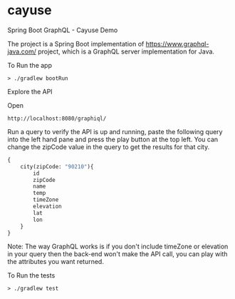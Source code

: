 # cayuse
Spring Boot GraphQL - Cayuse Demo

The project is a Spring Boot implementation of https://www.graphql-java.com/ project,
which is a GraphQL server implementation for Java.

To Run the app 

```
> ./gradlew bootRun
```

Explore the API

Open 
```
http://localhost:8080/graphiql/
```

Run a query to verify the API is up and running, paste the following query into the left hand pane and press the play 
button at the top left. You can change the zipCode value in the query to get the results for that city.
```graphql
{
	city(zipCode: "90210"){
		id
		zipCode
		name
		temp
		timeZone
		elevation
		lat
		lon
	}
}
```
Note: The way GraphQL works is if you don't include timeZone or elevation in your query then the back-end
won't make the API call, you can play with the attributes you want returned.

To Run the tests 

```
> ./gradlew test
```